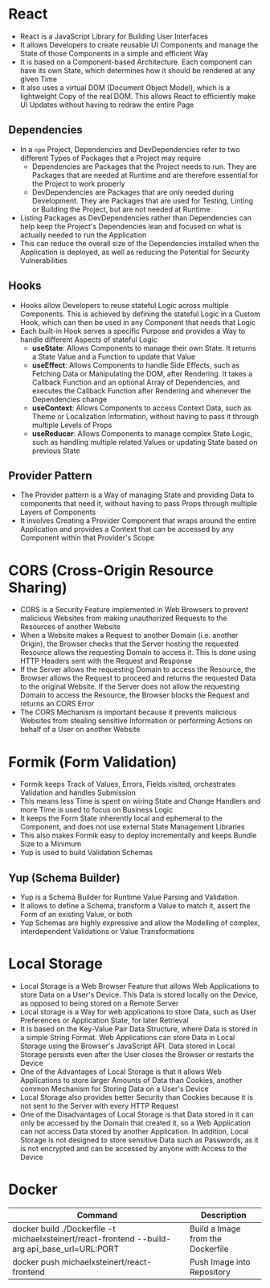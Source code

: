 # React

- React is a JavaScript Library for Building User Interfaces
- It allows Developers to create reusable UI Components and manage the State of those Components in a simple and efficient Way
- It is based on a Component-based Architecture. Each component can have its own State, which determines how it should be rendered at any given Time
- It also uses a virtual DOM (Document Object Model), which is a lightweight Copy of the real DOM. This allows React to efficiently make UI Updates without having to redraw the entire Page

## Dependencies

- In a `npm` Project, Dependencies and DevDependencies refer to two different Types of Packages that a Project may require
  - Dependencies are Packages that the Project needs to run. They are Packages that are needed at Runtime and are therefore essential for the Project to work properly
  - DevDependencies are Packages that are only needed during Development. They are Packages that are used for Testing, Linting or Building the Project, but are not needed at Runtime
- Listing Packages as DevDependencies rather than Dependencies can help keep the Project's Dependencies lean and focused on what is actually needed to run the Application
- This can reduce the overall size of the Dependencies installed when the Application is deployed, as well as reducing the Potential for Security Vulnerabilities

## Hooks

- Hooks allow Developers to reuse stateful Logic across multiple Components. This is achieved by defining the stateful Logic in a Custom Hook, which can then be used in any Component that needs that Logic
- Each built-in Hook serves a specific Purpose and provides a Way to handle different Aspects of stateful Logic
  - **useState**: Allows Components to manage their own State. It returns a State Value and a Function to update that Value
  - **useEffect**: Allows Components to handle Side Effects, such as Fetching Data or Manipulating the DOM, after Rendering. It takes a Callback Function and an optional Array of Dependencies, and executes the Callback Function after Rendering and whenever the Dependencies change
  - **useContext**: Allows Components to access Context Data, such as Theme or Localization Information, without having to pass it through multiple Levels of Props
  - **useReducer**: Allows Components to manage complex State Logic, such as handling multiple related Values or updating State based on previous State

## Provider Pattern

- The Provider pattern is a Way of managing State and providing Data to components that need it, without having to pass Props through multiple Layers of Components
- It involves Creating a Provider Component that wraps around the entire Application and provides a Context that can be accessed by any Component within that Provider's Scope

# CORS (Cross-Origin Resource Sharing)

- CORS is a Security Feature implemented in Web Browsers to prevent malicious Websites from making unauthorized Requests to the Resources of another Website
- When a Website makes a Request to another Domain (i.e. another Origin), the Browser checks that the Server hosting the requested Resource allows the requesting Domain to access it. This is done using HTTP Headers sent with the Request and Response
- If the Server allows the requesting Domain to access the Resource, the Browser allows the Request to proceed and returns the requested Data to the original Website. If the Server does not allow the requesting Domain to access the Resource, the Browser blocks the Request and returns an CORS Error
- The CORS Mechanism is important because it prevents malicious Websites from stealing sensitive Information or performing Actions on behalf of a User on another Website

# Formik (Form Validation)

- Formik keeps Track of Values, Errors, Fields visited, orchestrates Validation and handles Submission
- This means less Time is spent on wiring State and Change Handlers and more Time is used to focus on Business Logic
- It keeps the Form State inherently local and ephemeral to the Component, and does not use external State Management Libraries
- This also makes Formik easy to deploy incrementally and keeps Bundle Size to a Minimum
- Yup is used to build Validation Schemas

## Yup (Schema Builder)

- Yup is a Schema Builder for Runtime Value Parsing and Validation.
- It allows to define a Schema, transform a Value to match it, assert the Form of an existing Value, or both
- Yup Schemas are highly expressive and allow the Modelling of complex, interdependent Validations or Value Transformations

# Local Storage

- Local Storage is a Web Browser Feature that allows Web Applications to store Data on a User's Device. This Data is stored locally on the Device, as opposed to being stored on a Remote Server
- Local storage is a Way for web applications to store Data, such as User Preferences or Application State, for later Retrieval
- It is based on the Key-Value Pair Data Structure, where Data is stored in a simple String Format. Web Applications can store Data in Local Storage using the Browser's JavaScript API. Data stored in Local Storage persists even after the User closes the Browser or restarts the Device
- One of the Advantages of Local Storage is that it allows Web Applications to store larger Amounts of Data than Cookies, another common Mechanism for Storing Data on a User's Device
- Local Storage also provides better Security than Cookies because it is not sent to the Server with every HTTP Request
- One of the Disadvantages of Local Storage is that Data stored in it can only be accessed by the Domain that created it, so a Web Application can not access Data stored by another Application. In addition, Local Storage is not designed to store sensitive Data such as Passwords, as it is not encrypted and can be accessed by anyone with Access to the Device

# Docker

| Command                                                                                        | Description                       |
| ---------------------------------------------------------------------------------------------- | --------------------------------- |
| docker build ./Dockerfile -t michaelxsteinert/react-frontend --build-arg api_base_url=URL:PORT | Build a Image from the Dockerfile |
| docker push michaelxsteinert/react-frontend                                                    | Push Image into Repository        |
